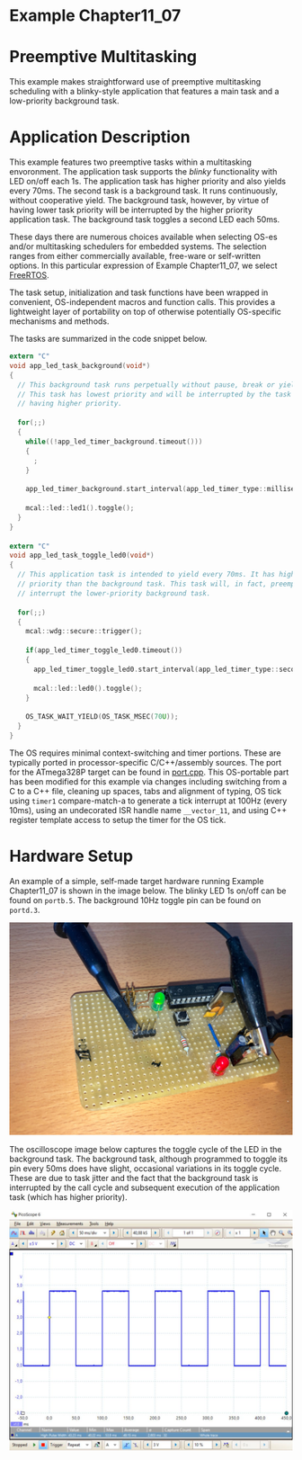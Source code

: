 # Example Chapter11_07
# Preemptive Multitasking

This example makes straightforward use
of preemptive multitasking scheduling with a blinky-style application
that features a main task and a low-priority background task.

# Application Description

This example features two preemptive tasks within a multitasking envoronment.
The application task supports the _blinky_ functionality with LED on/off each 1s.
The application task has higher priority and also yields every 70ms.
The second task is a background task. It runs continuously,
without cooperative yield. The background task, however,
by virtue of having lower task priority will be interrupted
by the higher priority application task. The background task
toggles a second LED each 50ms.

These days there are numerous choices available when selecting OS-es
and/or multitasking schedulers for embedded systems. The selection
ranges from either commercially available, free-ware or self-written options.
In this particular expression of Example Chapter11_07, we select
[FreeRTOS](https://www.freertos.org).

The task setup, initialization and task functions
have been wrapped in convenient, OS-independent macros
and function calls. This provides a lightweight layer
of portability on top of otherwise potentially OS-specific
mechanisms and methods.

The tasks are summarized in the code snippet below.

```C
extern "C"
void app_led_task_background(void*)
{
  // This background task runs perpetually without pause, break or yield.
  // This task has lowest priority and will be interrupted by the task
  // having higher priority.

  for(;;)
  {
    while((!app_led_timer_background.timeout()))
    {
      ;
    }

    app_led_timer_background.start_interval(app_led_timer_type::milliseconds(50U));

    mcal::led::led1().toggle();
  }
}

extern "C"
void app_led_task_toggle_led0(void*)
{
  // This application task is intended to yield every 70ms. It has higher
  // priority than the background task. This task will, in fact, preemptively
  // interrupt the lower-priority background task.

  for(;;)
  {
    mcal::wdg::secure::trigger();

    if(app_led_timer_toggle_led0.timeout())
    {
      app_led_timer_toggle_led0.start_interval(app_led_timer_type::seconds(1U));

      mcal::led::led0().toggle();
    }

    OS_TASK_WAIT_YIELD(OS_TASK_MSEC(70U));
  }
}
```

The OS requires minimal context-switching and timer portions.
These are typically ported in processor-specific C/C++/assembly sources.
The port for the ATmega328P target can be found in
[port.cpp](./src/os/FreeRTOS/Source/portable/GCC-ATMega328/port.cpp).
This OS-portable part has been modified for this example
via changes including switching from a C to a C++ file,
cleaning up spaces, tabs and alignment of typing,
OS tick using `timer1` compare-match-a to generate
a tick interrupt at 100Hz (every 10ms),
using an undecorated ISR handle name `__vector_11`,
and using C++ register template access to setup the timer
for the OS tick.

# Hardware Setup

An example of a simple, self-made target hardware running
Example Chapter11_07 is shown in the image below.
The blinky LED 1s on/off can be found on `portb.5`.
The background 10Hz toggle pin can be found on `portd.3`.

![](./images/board11_07.jpg)

The oscilloscope image below captures the toggle cycle
of the LED in the background task.
The background task, although programmed to toggle its
pin every 50ms does have slight, occasional variations
in its toggle cycle. These are due to task jitter
and the fact that the background task is interrupted
by the call cycle and subsequent execution of the
application task (which has higher priority).

![](./images/scope11_07.jpg)
